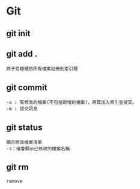 # Git
## git init
## git add .
    將子目錄裡的所有檔案註冊到索引裡
## git commit
    -a : 有修改的檔案(不包括新增的檔案)，將其加入索引並提交。
    -m : 提交訊息
## git status
    顯示修改檔案清單
    -s：僅會顯示已修改的檔案名稱
## git rm 
    remove

